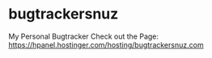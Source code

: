 # bugtrackersnuz
My Personal Bugtracker
Check out the Page:
https://hpanel.hostinger.com/hosting/bugtrackersnuz.com
